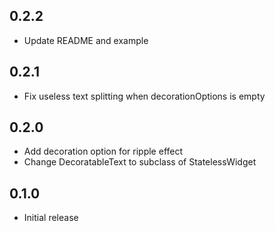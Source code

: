 ## 0.2.2

- Update README and example

## 0.2.1

- Fix useless text splitting when decorationOptions is empty

## 0.2.0

- Add decoration option for ripple effect
- Change DecoratableText to subclass of StatelessWidget

## 0.1.0

- Initial release
